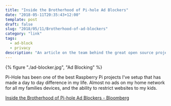 ```yaml
---
title: "Inside the Brotherhood of Pi-hole Ad Blockers"
date: "2018-05-11T20:35:43+12:00"
template: post
draft: false
slug: "2018/05/11/Brotherhood-of-ad-blockers"
category: "link"
tags:
  - ad-block
  - privacy
description: "An article on the team behind the great open source project Pi-Hole"
---
```


{% figure "./ad-blocker.jpg", "Ad Blocking" %}

Pi-Hole has been one of the best Raspberry Pi projects I've setup that has made a day to day difference in my life. Almost no ads on my home network for all my families devices, and the ability to restrict websites to my kids.

[Inside the Brotherhood of Pi-hole Ad Blockers - Bloomberg](https://www.bloomberg.com/news/features/2018-05-10/inside-the-brotherhood-of-pi-hole-ad-blockers)
